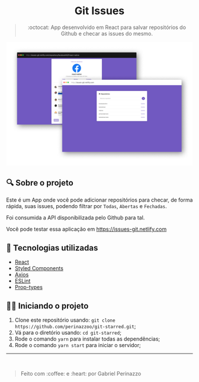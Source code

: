 <h1 align="center">
Git Issues
</h1>
<blockquote align="center">
:octocat: App desenvolvido em React para salvar repositórios do Github e checar as issues do mesmo.
</blockquote>
<img src="./.github/1.png" />

## :mag: Sobre o projeto

Este é um App onde você pode adicionar repositórios para checar, de forma rápida, suas issues, podendo filtrar por `Todas`, `Abertas` e `Fechadas`.

Foi consumida a API disponibilizada pelo Github para tal.

Você pode testar essa aplicação em https://issues-git.netlify.com

## :satellite: Tecnologias utilizadas

* <a target="_blank" href="https://github.com/facebook/react">React</a>
* <a target="_blank" href="https://styled-components.com/">Styled Components</a>
* <a target="_blank" href="https://github.com/axios/axios">Axios</a>
* <a target="_blank" href="https://github.com/eslint/eslint">ESLint</a>
* <a target="_blank" href="https://github.com/facebook/prop-types">Prop-types</a>

## :man_mechanic: Iniciando o projeto

1. Clone este repositório usando: `git clone https://github.com/perinazzoo/git-starred.git`;
2. Vá para o diretório usando: `cd git-starred`;
3. Rode o comando `yarn` para instalar todas as dependências;
4. Rode o comando `yarn start` para iniciar o servidor;

<hr/>
<br/>
<blockquote>Feito com :coffee: e :heart: por Gabriel Perinazzo</blockquote>
